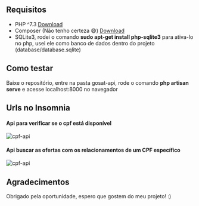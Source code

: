 
## Requisitos
- PHP ^7.3 [Download](https://www.php.net/downloads.php)
- Composer (Não tenho certeza :sweat_smile:) [Download](https://getcomposer.org/download/)
- SQLite3, rodei o comando **sudo apt-get install php-sqlite3** para ativa-lo no php, usei ele como banco de dados dentro do projeto (database/database.sqlite)


## Como testar

Baixe o repositório, entre na pasta gosat-api, rode o comando **php artisan serve** e acesse localhost:8000 no navegador

## Urls no Insomnia
<h4>Api para verificar se o cpf está disponível</h4>
<img align="center" alt="cpf-api" src="https://cdn.discordapp.com/attachments/302245701415600128/993270806064943104/ofertas-api.png">
<h4>Api buscar as ofertas com os relacionamentos de um CPF específico</h4>
<img align="center" alt="cpf-api" src="https://cdn.discordapp.com/attachments/302245701415600128/993270806341754991/cpfapi.png">

## Agradecimentos

Obrigado pela oportunidade, espero que gostem do meu projeto! :)
